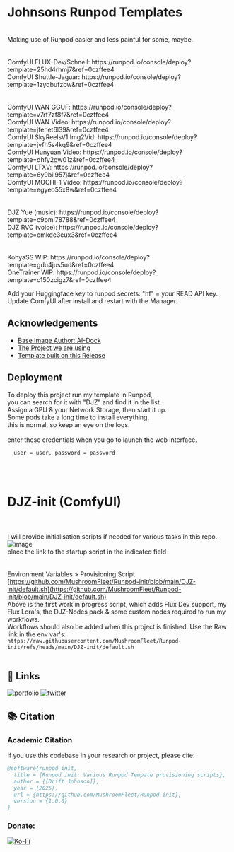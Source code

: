 # Johnsons Runpod Templates
<br />
Making use of Runpod easier and less painful for some, maybe.<br />
<br /><br />
ComfyUI FLUX-Dev/Schnell: https://runpod.io/console/deploy?template=25hd4rhmj7&ref=0czffee4<br />
ComfyUI Shuttle-Jaguar: https://runpod.io/console/deploy?template=1zydbufzbw&ref=0czffee4<br/>
<br /><br />
ComfyUI WAN GGUF: https://runpod.io/console/deploy?template=v7rf7zf8f7&ref=0czffee4<br />
ComfyUI WAN Video: https://runpod.io/console/deploy?template=jfenet6l39&ref=0czffee4<br />
ComfyUI SkyReelsV1 Img2Vid: https://runpod.io/console/deploy?template=jvfh5s4kq9&ref=0czffee4<br />
ComfyUI Hunyuan Video: https://runpod.io/console/deploy?template=dhfy2gw01z&ref=0czffee4<br />
ComfyUI LTXV: https://runpod.io/console/deploy?template=6y9bil957j&ref=0czffee4<br />
ComfyUI MOCHI-1 Video: https://runpod.io/console/deploy?template=egyeo55x8w&ref=0czffee4<br />
<br /><br />
DJZ Yue (music): https://runpod.io/console/deploy?template=c9pmi78788&ref=0czffee4<br />
DJZ RVC (voice): https://runpod.io/console/deploy?template=emkdc3eux3&ref=0czffee4<br />
<br /><br />
KohyaSS WIP: https://runpod.io/console/deploy?template=gdu4jus5ud&ref=0czffee4<br />
OneTrainer WIP: https://runpod.io/console/deploy?template=c150zcigz7&ref=0czffee4<br />

Add your Huggingface key to runpod secrets: "hf" = your READ API key.
Update ComfyUI after install and restart with the Manager.

## Acknowledgements

 - [Base Image Author: AI-Dock](https://github.com/ai-dock)
 - [The Project we are using](https://github.com/ai-dock/comfyui)
 - [Template built on this Release](https://github.com/ai-dock/comfyui/pkgs/container/comfyui/279832227?tag=latest-cuda)


## Deployment

To deploy this project run my template in Runpod, <br />
you can search for it with "DJZ" and find it in the list. <br />
Assign a GPU & your Network Storage, then start it up. <br />
Some pods take a long time to install everything, <br />
this is normal, so keep an eye on the logs.<br />
<br />
enter these credentials when you go to launch the web interface.<br />
```
  user = user, password = password
```
<br /><br />
# DJZ-init (ComfyUI) <br />
<br /><br />
I will provide initialisation scripts if needed for various tasks in this repo. <br />
![image](https://github.com/user-attachments/assets/d2aa2164-e651-4bc9-9f22-d1723b20acb7) <br />
place the link to the startup script in the indicated field <br />
<br /><br />
Environment Variables > Provisioning Script <br />
[https://github.com/MushroomFleet/Runpod-init/blob/main/DJZ-init/default.sh](https://github.com/MushroomFleet/Runpod-init/blob/main/DJZ-init/default.sh) <br />
Above is the first work in progress script, which adds Flux Dev support, my Flux Lora's, the DJZ-Nodes pack & some custom nodes required to run my workflows. <br />
Workflows should also be added when this project is finished. Use the Raw link in the env var's:
```https://raw.githubusercontent.com/MushroomFleet/Runpod-init/refs/heads/main/DJZ-init/default.sh```
<br /><br />
## 🔗 Links
[![portfolio](https://img.shields.io/badge/my_portfolio-000?style=for-the-badge&logo=ko-fi&logoColor=white)](https://fivebelowfive.uk/)
[![twitter](https://img.shields.io/badge/twitter-1DA1F2?style=for-the-badge&logo=twitter&logoColor=white)](https://twitter.com/mushroomfleet)

## 📚 Citation

### Academic Citation

If you use this codebase in your research or project, please cite:

```bibtex
@software{runpod_init,
  title = {Runpod init: Various Runpod Tempate provisioning scripts},
  author = {[Drift Johnson]},
  year = {2025},
  url = {https://github.com/MushroomFleet/Runpod-init},
  version = {1.0.0}
}
```



### Donate:

[![Ko-Fi](https://cdn.ko-fi.com/cdn/kofi3.png?v=3)](https://ko-fi.com/driftjohnson)

